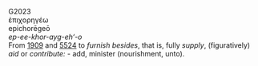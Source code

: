 <body>
  <p>G2023<br>  ἐπιχορηγέω  <br> epichorēgeō  <br><i>ep-ee-khor-ayg-eh‘-o </i><br>From <a href="g1909.htm">1909</a> and <a href="g5524.htm">5524</a>  to <i>furnish</i> <i>besides</i>, that is, fully <i>supply</i>, (figuratively) <i>aid</i> or <i>contribute:</i> - add, minister (nourishment, unto).<br></p>
 </body>